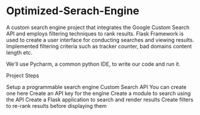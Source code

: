 # Optimized-Serach-Engine

 A custom search engine project that integrates the Google Custom Search API and employs filtering techniques to rank results.
 Flask Framework is used to create a user interface for conducting searches and viewing results.
 Implemented filtering criteria such as tracker counter, bad domains content length etc.

We'll use Pycharm, a common python IDE, to write our code and run it.

Project Steps

Setup a programmable search engine Custom Search API
You can create one here
Create an API key for the engine
Create a module to search using the API
Create a Flask application to search and render results
Create filters to re-rank results before displaying them

